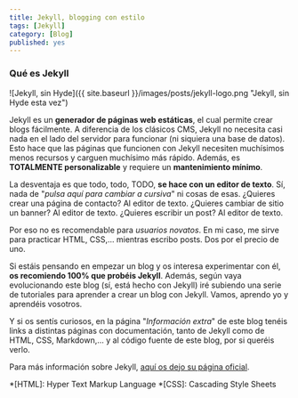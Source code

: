 ```yaml
---
title: Jekyll, blogging con estilo
tags: [Jekyll]
category: [Blog]
published: yes
---
```

### Qué es Jekyll
![Jekyll, sin Hyde]({{ site.baseurl }}/images/posts/jekyll-logo.png "Jekyll, sin Hyde esta vez")

Jekyll es un **generador de páginas web estáticas**, el cual permite crear blogs fácilmente. A diferencia de los clásicos CMS, Jekyll no necesita casi nada en el lado del servidor para funcionar (ni siquiera una base de datos). Esto hace que las páginas que funcionen con Jekyll necesiten muchísimos menos recursos y carguen muchísimo más rápido. Además, es **TOTALMENTE personalizable** y requiere un **mantenimiento mínimo**.

La desventaja es que todo, todo, TODO, **se hace con un editor de texto**. Sí, nada de "*pulsa aquí para cambiar a cursiva*" ni cosas de esas. ¿Quieres crear una página de contacto? Al editor de texto. ¿Quieres cambiar de sitio un banner? Al editor de texto. ¿Quieres escribir un post? Al editor de texto.  

Por eso no es recomendable para *usuarios novatos*. En mi caso, me sirve para practicar HTML, CSS,... mientras escribo posts. Dos por el precio de uno.

Si estáis pensando en empezar un blog y os interesa experimentar con él, **os recomiendo 100% que probéis Jekyll**. Además, según vaya evolucionando este blog (sí, está hecho con Jekyll) iré subiendo una serie de tutoriales para aprender a crear un blog con Jekyll. Vamos, aprendo yo y aprendéis vosotros.

Y si os sentís curiosos, en la página "*Información extra*" de este blog tenéis links a distintas páginas con documentación, tanto de Jekyll como de HTML, CSS, Markdown,... y al código fuente de este blog, por si queréis verlo.

Para más información sobre Jekyll, [aquí os dejo su página oficial][jekyll-website].

[jekyll-website]: http://jekyllrb.com/

*[HTML]: Hyper Text Markup Language
*[CSS]: Cascading Style Sheets
